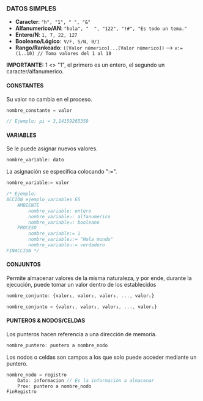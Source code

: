 ### DATOS SIMPLES
- **Caracter**: ```"h", "1", " ", "&"```
- **Alfanumerico/AN**: ```"hola", "  ", "122", "!#", "Es todo un tema."``` 
- **Entero/N**: ```1, 7, 22, 127```
- **Booleano/Lógico**:``` V/F, S/N, 0/1```
- **Rango/Rankeado**: ```([Valor númerico]...[Valor númerico])``` --> ```v:= (1..10) // Toma valores del 1 al 10```

**IMPORTANTE:** 1 <> "1", el primero es un entero, el segundo un caracter/alfanumerico.

#### CONSTANTES
Su valor no cambia en el proceso.
```js
nombre_constante = valor

// Ejemplo: pi = 3,14159265359
```

#### VARIABLES
Se le puede asignar nuevos valores.
```js
nombre_variable: dato
```
La asignación se especifica colocando ":=".
```js
nombre_variable:= valor

/* Ejemplo:
ACCION ejemplo_variables ES
    AMBIENTE
        nombre_variable: entero
        nombre_variable₂: alfanumerico
        nombre_variable₃: booleano
    PROCESO
        nombre_variable:= 1
        nombre_variable₂:= "Hola mundo"
        nombre_variable₃:= verdadero 
FINACCION */
```

#### CONJUNTOS
Permite almacenar valores de la misma naturaleza, y por ende, durante la ejecución, puede tomar un valor dentro de los establecidos
```js
nombre_conjunto: {valor₁, valor₂, valor₃, ..., valorᵢ} 
```
```js
nombre_conjunto = {valor₁, valor₂, valor₃, ..., valorᵢ}
```
#### PUNTEROS & NODOS/CELDAS
Los punteros hacen referencia a una dirección de memoria.
```js
nombre_puntero: puntero a nombre_nodo
```
Los nodos o celdas son campos a los que solo puede acceder mediante un puntero.
```js
nombre_nodo = registro
    Dato: informacion // Es la información a almacenar
    Prox: puntero a nombre_nodo
FinRegistro
```